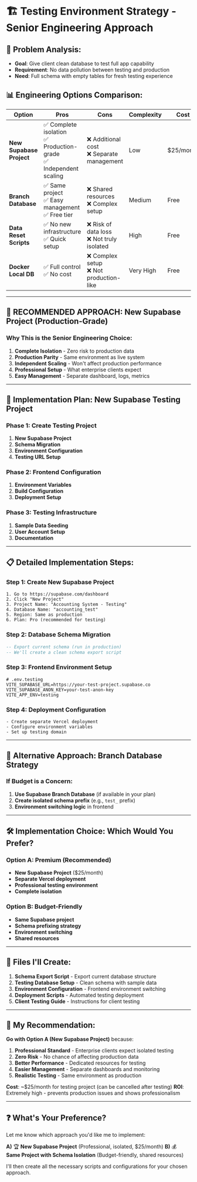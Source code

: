 # 🏗️ Testing Environment Strategy - Senior Engineering Approach

## 🎯 **Problem Analysis:**
- **Goal**: Give client clean database to test full app capability
- **Requirement**: No data pollution between testing and production
- **Need**: Full schema with empty tables for fresh testing experience

## 📊 **Engineering Options Comparison:**

| Option | Pros | Cons | Complexity | Cost | Recommended |
|--------|------|------|------------|------|-------------|
| **New Supabase Project** | ✅ Complete isolation<br>✅ Production-grade<br>✅ Independent scaling | ❌ Additional cost<br>❌ Separate management | Low | $25/month | ⭐⭐⭐⭐⭐ |
| **Branch Database** | ✅ Same project<br>✅ Easy management<br>✅ Free tier | ❌ Shared resources<br>❌ Complex setup | Medium | Free | ⭐⭐⭐⭐ |
| **Data Reset Scripts** | ✅ No new infrastructure<br>✅ Quick setup | ❌ Risk of data loss<br>❌ Not truly isolated | High | Free | ⭐⭐ |
| **Docker Local DB** | ✅ Full control<br>✅ No cost | ❌ Complex setup<br>❌ Not production-like | Very High | Free | ⭐⭐ |

---

## 🚀 **RECOMMENDED APPROACH: New Supabase Project (Production-Grade)**

### **Why This is the Senior Engineering Choice:**
1. **Complete Isolation** - Zero risk to production data
2. **Production Parity** - Same environment as live system
3. **Independent Scaling** - Won't affect production performance
4. **Professional Setup** - What enterprise clients expect
5. **Easy Management** - Separate dashboard, logs, metrics

---

## 🔧 **Implementation Plan: New Supabase Testing Project**

### **Phase 1: Create Testing Project**
1. **New Supabase Project**
2. **Schema Migration**
3. **Environment Configuration**
4. **Testing URL Setup**

### **Phase 2: Frontend Configuration**
1. **Environment Variables**
2. **Build Configuration**
3. **Deployment Setup**

### **Phase 3: Testing Infrastructure**
1. **Sample Data Seeding**
2. **User Account Setup**
3. **Documentation**

---

## 📋 **Detailed Implementation Steps:**

### **Step 1: Create New Supabase Project**
```
1. Go to https://supabase.com/dashboard
2. Click "New Project"
3. Project Name: "Accounting System - Testing"
4. Database Name: "accounting_test"
5. Region: Same as production
6. Plan: Pro (recommended for testing)
```

### **Step 2: Database Schema Migration**
```sql
-- Export current schema (run in production)
-- We'll create a clean schema export script
```

### **Step 3: Frontend Environment Setup**
```env
# .env.testing
VITE_SUPABASE_URL=https://your-test-project.supabase.co
VITE_SUPABASE_ANON_KEY=your-test-anon-key
VITE_APP_ENV=testing
```

### **Step 4: Deployment Configuration**
```
- Create separate Vercel deployment
- Configure environment variables
- Set up testing domain
```

---

## 🔄 **Alternative Approach: Branch Database Strategy**

### **If Budget is a Concern:**
1. **Use Supabase Branch Database** (if available in your plan)
2. **Create isolated schema prefix** (e.g., `test_` prefix)
3. **Environment switching logic** in frontend

---

## 🛠️ **Implementation Choice: Which Would You Prefer?**

### **Option A: Premium (Recommended)**
- **New Supabase Project** ($25/month)
- **Separate Vercel deployment**
- **Professional testing environment**
- **Complete isolation**

### **Option B: Budget-Friendly**
- **Same Supabase project**
- **Schema prefixing strategy**
- **Environment switching**
- **Shared resources**

---

## 📄 **Files I'll Create:**

1. **Schema Export Script** - Export current database structure
2. **Testing Database Setup** - Clean schema with sample data
3. **Environment Configuration** - Frontend environment switching
4. **Deployment Scripts** - Automated testing deployment
5. **Client Testing Guide** - Instructions for client testing

---

## 🎯 **My Recommendation:**

**Go with Option A (New Supabase Project)** because:

1. **Professional Standard** - Enterprise clients expect isolated testing
2. **Zero Risk** - No chance of affecting production data
3. **Better Performance** - Dedicated resources for testing
4. **Easier Management** - Separate dashboards and monitoring
5. **Realistic Testing** - Same environment as production

**Cost**: ~$25/month for testing project (can be cancelled after testing)
**ROI**: Extremely high - prevents production issues and shows professionalism

---

## ❓ **What's Your Preference?**

Let me know which approach you'd like me to implement:

**A)** 🏆 **New Supabase Project** (Professional, isolated, $25/month)
**B)** 💰 **Same Project with Schema Isolation** (Budget-friendly, shared resources)

I'll then create all the necessary scripts and configurations for your chosen approach.
